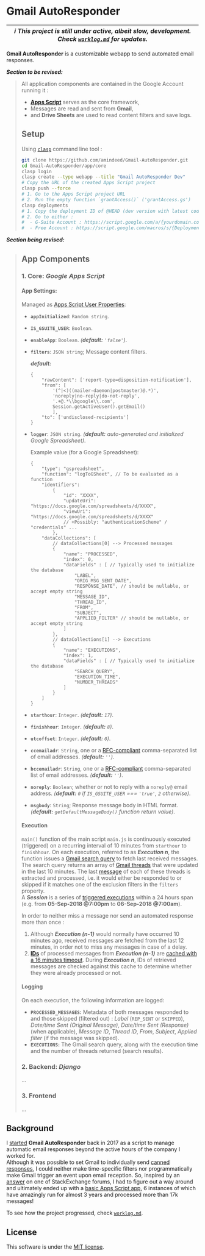 # Gmail AutoResponder

| ***ℹ This project is still under active, albeit slow, development. Check [`worklog.md`](worklog.md) for updates.*** |
| --------------------------------------------------------------------------------------------------------------------|


**Gmail AutoResponder** is a customizable webapp to send automated email responses. 

***Section to be revised:***
> All application components are contained in the Google Account running it : 
> - **[Apps Script](https://developers.google.com/apps-script/reference/)** serves as the core framework, 
> - Messages are read and sent from **Gmail**, 
> - and **Drive Sheets** are used to read content filters and save logs.
> 
> ## Setup
> 
> Using [`clasp`](https://github.com/google/clasp#install) command line tool :
> 
> ```bash
> git clone https://github.com/amindeed/Gmail-AutoResponder.git
> cd Gmail-AutoResponder/app/core
> clasp login
> clasp create --type webapp --title "Gmail AutoResponder Dev"
> # Copy the URL of the created Apps Script project
> clasp push --force
> # 1. Go to the Apps Script project URL
> # 2. Run the empty function `grantAccess()` ('grantAccess.gs')
> clasp deployments
> # 1. Copy the deployment ID of @HEAD (dev version with latest code). 
> # 2. Go to either :
> #  - G-Suite Account : https://script.google.com/a/{yourdomain.com}/macros/s/{Deployment-ID}/dev
> #  - Free Account : https://script.google.com/macros/s/{Deployment-ID}/dev
> ```


***Section being revised:***
> ## App Components
> ### 1. Core: *Google Apps Script*
> #### App Settings:
> 
> Managed as [Apps Script User Properties](https://developers.google.com/apps-script/reference/properties/properties-service#getUserProperties()):
> - **`appInitialized`**: `Random string`.
> - **`IS_GSUITE_USER`**: `Boolean`.
> - **`enableApp`**: `Boolean`. *(**default:** `'false'`)*.
> - **`filters`**: `JSON string`; Message content filters.
> 
>     ***default:***
>     ```
>     {
>         "rawContent": ['report-type=disposition-notification'],
>         "from": [
>             '(^|<)((mailer-daemon|postmaster)@.*)',
>             'noreply|no-reply|do-not-reply',
>             '.+@.*\\bgoogle\\.com',
>             Session.getActiveUser().getEmail()
>             ],
>         "to": ['undisclosed-recipients']
>     }
>     ```
> - **`logger`**: `JSON string`. *(**default:** auto-generated and initialized Google Spreadsheet)*.
> 
>     Example value (for a Google Spreadsheet):
>     ```jsonc
>     {
>         "type": "gspreadsheet",
>         "function": "logToGSheet", // To be evaluated as a function
>         "identifiers": 
>             {
>                 "id": "XXXX",
>                 "updateUri": "https://docs.google.com/spreadsheets/d/XXXX",
>                 "viewUri": "https://docs.google.com/spreadsheets/d/XXXX"
>                 // +Possibly: "authenticationScheme" / "credentials" ...
>             },
>         "dataCollections": [
>             // dataCollections[0] --> Processed messages
>             {
>                 "name": "PROCESSED",
>                 "index": 0,
>                 "dataFields" : [ // Typically used to initialize the database
>                     "LABEL",
>                     "ORIG_MSG_SENT_DATE",
>                     "RESPONSE_DATE", // should be nullable, or accept empty string
>                     "MESSAGE_ID",
>                     "THREAD_ID",
>                     "FROM",
>                     "SUBJECT",
>                     "APPLIED_FILTER" // should be nullable, or accept empty string
>                 ]
>             },
>             // dataCollections[1] --> Executions
>             {
>                 "name": "EXECUTIONS",
>                 "index": 1,
>                 "dataFields" : [ // Typically used to initialize the database
>                     "SEARCH_QUERY",
>                     "EXECUTION_TIME",
>                     "NUMBER_THREADS"
>                 ]
>             }
>         ]
>     }
>     ```
> - **`starthour`**: `Integer`. *(**default:** `17`)*.
> - **`finishhour`**: `Integer`. *(**default:** `8`)*.
> - **`utcoffset`**: `Integer`. *(**default:** `0`)*.
> - **`ccemailadr`**: `String`, one or a [RFC-compliant](https://tools.ietf.org/html/rfc2822#section-3.4.1) comma-separated list of email addresses. *(**default:** `''`)*.
> - **`bccemailadr`**: `String`, one or a [RFC-compliant](https://tools.ietf.org/html/rfc2822#section-3.4.1) comma-separated list of email addresses. *(**default:** `''`)*.
> - **`noreply`**: `Boolean`; whether or not to reply with a `noreply@` email address. *(**default:** `0` if `IS_GSUITE_USER` === `'true'`, `2` otherwise)*.
> - **`msgbody`**: `String`; Response message body in HTML format. *(**default:** `getDefaultMessageBody()` function return value)*.
> 
> #### Execution
> 
> `main()` function of the main script `main.js` is continuously executed (triggered) on a recurring interval of 10 minutes from `starthour` to `finishhour`. On each execution, referred to as **_Execution n_**, the function issues a [Gmail search query](https://developers.google.com/apps-script/reference/gmail/gmail-app#search%28String%29) to fetch last received messages.  
> The search query returns an array of [Gmail threads](https://developers.google.com/apps-script/reference/gmail/gmail-thread) that were updated in the last 10 minutes. The last [message](https://developers.google.com/apps-script/reference/gmail/gmail-message) of each of these threads is extracted and processed, i.e. it would either be responded to or skipped if it matches one of the exclusion filters in the `filters` property.   
> A **_Session_** is a series of [triggered executions](https://developers.google.com/apps-script/guides/triggers/installable#time-driven_triggers) within a 24 hours span (e.g. from __05-Sep-2018 @7:00pm__ to __06-Sep-2018 @7:00am__).
>    
> In order to neither miss a message nor send an automated response more than once :
> 1. Although **_Execution (n-1)_** would normally have occurred 10 minutes ago, received messages are fetched from the last 12 minutes, in order not to miss any messages in case of a delay.
> 2. **[IDs](https://developers.google.com/apps-script/reference/gmail/gmail-message#getId%28%29)** of processed messages from **_Execution (n-1)_** are [cached with a 16 minutes timeout](https://developers.google.com/apps-script/reference/cache/cache#put%28String%2CString%2CInteger%29). During **_Execution n_**, IDs of retrieved messages are checked against this cache to determine whether they were already processed or not.
> 
> #### Logging
> 
> On each execution, the following information are logged:
> - **`PROCESSED_MESSAGES`:** Metadata of both messages responded to and those skipped (filtered out) : _Label_ (`REP_SENT` or `SKIPPED`), _Date/time Sent (Original Message)_, _Date/time Sent (Response)_ (when applicable), _Message ID_, _Thread ID_, _From_, _Subject_, _Applied filter_ (if the message was skipped).
> - **`EXECUTIONS`:** The Gmail search query, along with the execution time and the number of threads returned (search results).
> 
> ### 2. Backend: *Django*
> ...
> 
> ### 3. Frontend
> ...
> 


## Background

I [started](https://github.com/amindeed/Gmail-AutoResponder/blob/master/worklog.md#2017-07-26-code) **Gmail AutoResponder** back in 2017 as a script to manage automatic email responses beyond the active hours of the company I worked for.   
Although it was possible to set Gmail to individually send [canned responses](https://support.google.com/mail/thread/14877273?hl=en&msgid=14879088), I could neither make time-specific filters nor programmatically make Gmail trigger an event upon email reception. So, inspired by an [answer](https://webapps.stackexchange.com/a/90089) on one of StackExchange forums, I had to figure out a way around and ultimately ended up with a [basic Apps Script app](https://github.com/amindeed/Gmail-AutoResponder/tree/796a6d84f1e7287b8a936083ae8f507035a28215/app), 6 instances of which have amazingly run for almost 3 years and processed more than 17k messages!  
  
To see how the project progressed, check [`worklog.md`](worklog.md).


## License

This software is under the [MIT license](LICENSE).
